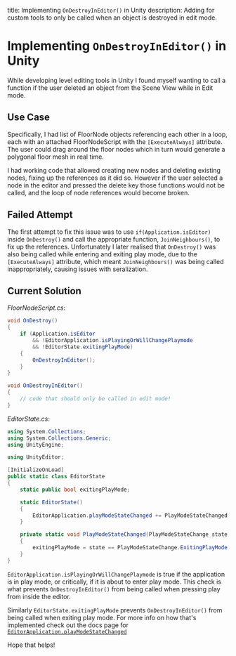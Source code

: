 title: Implementing `OnDestroyInEditor()` in Unity
description: Adding for custom tools to only be called when an object is destroyed in edit mode.

# Implementing `OnDestroyInEditor()` in Unity

While developing level editing tools in Unity I found myself wanting to call a function if the user deleted an object from the Scene View while in Edit mode.

## Use Case

Specifically, I had list of FloorNode objects referencing each other in a loop, each with an attached FloorNodeScript with the `[ExecuteAlways]` attribute. The user could drag around the floor nodes which in turn would generate a polygonal floor mesh in real time.

I had working code that allowed creating new nodes and deleting existing nodes, fixing up the references as it did so. However if the user selected a node in the editor and pressed the delete key those functions would not be called, and the loop of node references would become broken.

## Failed Attempt

The first attempt to fix this issue was to use `if(Application.isEditor)` inside `OnDestroy()` and call the appropriate function, `JoinNeighbours()`, to fix up the references. Unfortunately I later realised that `OnDestroy()` was also being called while entering and exiting play mode, due to the `[ExecuteAlways]` attribute, which meant `JoinNeighbours()` was being called inappropriately, causing issues with seralization.

## Current Solution

*FloorNodeScript.cs*:

```csharp
void OnDestroy()
{
    if (Application.isEditor
    	&& !EditorApplication.isPlayingOrWillChangePlaymode
    	&& !EditorState.exitingPlayMode)
    {
        OnDestroyInEditor();
    }
}

void OnDestroyInEditor()
{
    // code that should only be called in edit mode!
}
```

*EditorState.cs*:

```csharp
using System.Collections;
using System.Collections.Generic;
using UnityEngine;

using UnityEditor;

[InitializeOnLoad]
public static class EditorState
{
    static public bool exitingPlayMode;

    static EditorState()
    {
        EditorApplication.playModeStateChanged += PlayModeStateChanged;
    }

    private static void PlayModeStateChanged(PlayModeStateChange state)
    {
        exitingPlayMode = state == PlayModeStateChange.ExitingPlayMode;
    }
}
```

`EditorApplication.isPlayingOrWillChangePlaymode` is true if the application is in play mode, or critically, if it is about to enter play mode. This check is what prevents `OnDestroyInEditor()` from being called when pressing play from inside the editor.

Similarly `EditorState.exitingPlayMode` prevents `OnDestroyInEditor()` from being called when exiting play mode. For more info on how that's implemented check out the docs page for [`EditorApplication.playModeStateChanged`](https://docs.unity3d.com/ScriptReference/EditorApplication-playModeStateChanged.html)

Hope that helps!